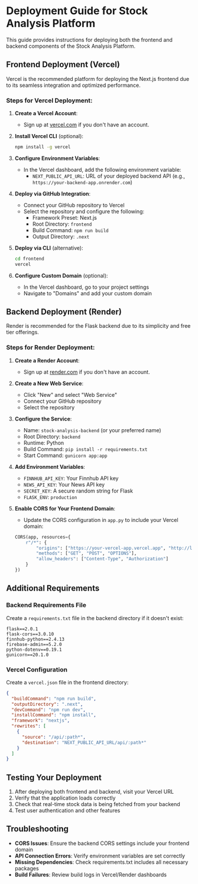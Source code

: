 # Deployment Guide for Stock Analysis Platform

This guide provides instructions for deploying both the frontend and backend components of the Stock Analysis Platform.

## Frontend Deployment (Vercel)

Vercel is the recommended platform for deploying the Next.js frontend due to its seamless integration and optimized performance.

### Steps for Vercel Deployment:

1. **Create a Vercel Account**:
   - Sign up at [vercel.com](https://vercel.com) if you don't have an account.

2. **Install Vercel CLI** (optional):
   ```bash
   npm install -g vercel
   ```

3. **Configure Environment Variables**:
   - In the Vercel dashboard, add the following environment variable:
     - `NEXT_PUBLIC_API_URL`: URL of your deployed backend API (e.g., `https://your-backend-app.onrender.com`)

4. **Deploy via GitHub Integration**:
   - Connect your GitHub repository to Vercel
   - Select the repository and configure the following:
     - Framework Preset: Next.js
     - Root Directory: `frontend`
     - Build Command: `npm run build`
     - Output Directory: `.next`

5. **Deploy via CLI** (alternative):
   ```bash
   cd frontend
   vercel
   ```

6. **Configure Custom Domain** (optional):
   - In the Vercel dashboard, go to your project settings
   - Navigate to "Domains" and add your custom domain

## Backend Deployment (Render)

Render is recommended for the Flask backend due to its simplicity and free tier offerings.

### Steps for Render Deployment:

1. **Create a Render Account**:
   - Sign up at [render.com](https://render.com) if you don't have an account.

2. **Create a New Web Service**:
   - Click "New" and select "Web Service"
   - Connect your GitHub repository
   - Select the repository

3. **Configure the Service**:
   - Name: `stock-analysis-backend` (or your preferred name)
   - Root Directory: `backend`
   - Runtime: Python
   - Build Command: `pip install -r requirements.txt`
   - Start Command: `gunicorn app:app`

4. **Add Environment Variables**:
   - `FINNHUB_API_KEY`: Your Finnhub API key
   - `NEWS_API_KEY`: Your News API key
   - `SECRET_KEY`: A secure random string for Flask
   - `FLASK_ENV`: `production`

5. **Enable CORS for Your Frontend Domain**:
   - Update the CORS configuration in `app.py` to include your Vercel domain:
   ```python
   CORS(app, resources={
       r"/*": {
           "origins": ["https://your-vercel-app.vercel.app", "http://localhost:3000"],
           "methods": ["GET", "POST", "OPTIONS"],
           "allow_headers": ["Content-Type", "Authorization"]
       }
   })
   ```

## Additional Requirements

### Backend Requirements File

Create a `requirements.txt` file in the backend directory if it doesn't exist:

```
flask==2.0.1
flask-cors==3.0.10
finnhub-python==2.4.13
firebase-admin==5.2.0
python-dotenv==0.19.1
gunicorn==20.1.0
```

### Vercel Configuration

Create a `vercel.json` file in the frontend directory:

```json
{
  "buildCommand": "npm run build",
  "outputDirectory": ".next",
  "devCommand": "npm run dev",
  "installCommand": "npm install",
  "framework": "nextjs",
  "rewrites": [
    {
      "source": "/api/:path*",
      "destination": "NEXT_PUBLIC_API_URL/api/:path*"
    }
  ]
}
```

## Testing Your Deployment

1. After deploying both frontend and backend, visit your Vercel URL
2. Verify that the application loads correctly
3. Check that real-time stock data is being fetched from your backend
4. Test user authentication and other features

## Troubleshooting

- **CORS Issues**: Ensure the backend CORS settings include your frontend domain
- **API Connection Errors**: Verify environment variables are set correctly
- **Missing Dependencies**: Check requirements.txt includes all necessary packages
- **Build Failures**: Review build logs in Vercel/Render dashboards
